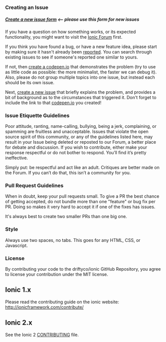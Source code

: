 
### Creating an Issue

##### [Create a new issue form](http://ionicframework.com/submit-issue/) <-- please use this form for new issues

If you have a question on how something works, or its expected functionality, you might want to visit the [Ionic Forum](http://forum.ionicframework.com/) first.

If you think you have found a bug, or have a new feature idea, please start by making sure it hasn't already been [reported](https://github.com/driftyco/ionic/issues?state=open). You can search through existing issues to see if someone's reported one similar to yours.

If not, then [create a codepen.io](http://codepen.io/ionic/public-list) that demonstrates the problem (try to use as little code as possible: the more minimalist, the faster we can debug it). Also, please do not group multiple topics into one issue, but instead each should be its own issue.

Next, [create a new issue](http://ionicframework.com/submit-issue/) that briefly explains the problem, and provides a bit of background as to the circumstances that triggered it. Don't forget to include the link to that [codepen.io](http://codepen.io/ionic/public-list) you created!

### Issue Etiquette Guidelines

Poor  attitude, ranting, name-calling, bullying, being a jerk, complaining, or spamming are fruitless and unacceptable. Issues that violate the open source spirit of this community, or  any of the guidelines listed here, may result in your Issue being deleted or reposted to our Forum, a better place for debate and discussion. If you wish to contribute, either make your response respectful or do not bother to respond. You’ll find it’s pretty ineffective.

Simply put: be respectful and act like an adult. Critiques are better made on the Forum. If you can’t do that, this isn’t a community  for you.


### Pull Request Guidelines

When in doubt, keep your pull requests small. To give a PR the best chance of getting accepted, do not bundle more than one "feature" or bug fix per PR. Doing so makes it very hard to accept it if one of the fixes has issues.

It's always best to create two smaller PRs than one big one.

### Style

Always use two spaces, no tabs. This goes for any HTML, CSS, or Javascript.

### License

By contributing your code to the driftyco/ionic GitHub Repository, you agree to license your contribution under the MIT license.

## Ionic 1.x

Please read the contributing guide on the ionic website: http://ionicframework.com/contribute/

## Ionic 2.x

See the Ionic 2 [CONTRIBUTING](https://github.com/driftyco/ionic/blob/2.0/CONTRIBUTING.md) file.
